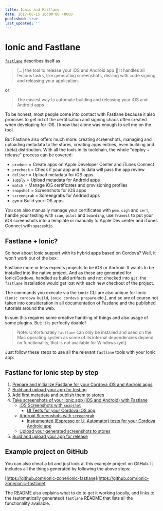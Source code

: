 ```yaml
---
title: Ionic and Fastlane
date: 2017-08-15 16:00:00 +0000
published: true
last_updated: ''
---
```

# Ionic and Fastlane

[`fastlane`](https://fastlane.tools/) describes itself as 
> [...] the tool to release your iOS and Android app 🚀
It handles all tedious tasks, like generating screenshots, dealing with code signing, and releasing your application. 

or 

> The easiest way to automate building and releasing your iOS and Android apps 

To be honest, most people come into contact with Fastlane because it also promises to get rid of the certification and signing chaos often created when developing for iOS. I know that alone was enough to sell me on the tool.

But Fastlane also offers much more: creating screenshots, managing and uploading metadata to the stores, creating apps entries, even building and (beta) distribution. With all the tools in its toolchain, the whole "deploy + release" process can be covered:

- `produce` = Create apps on Apple Developer Center and iTunes Connect
- `precheck` = Check if your app and its data will pass the app review
- `deliver` = Upload metadata for iOS apps
- `supply` = Upload metadata for Android apps
- `match` = Manage iOS certificates and provisioning profiles
- `snapshot` = Screenshots for iOS apps
- `screengrab` = Screengrabs for Android apps
- `gym` = Build your iOS apps

You can also manually manage your certificates with `pem`, `sigh` and `cert`, handle your testing with `scan`, `pilot` and `boarding`, use `frameit` to put your iOS screenshots into a template or manually to Apple Dev center and iTunes Connect with `spaceship`.

## Fastlane + Ionic?

So how about Ionic support with its hybrid apps based on Cordova? Well, it won't work out of the box:

Fastlane more or less expects projects to be iOS _or_ Android. It wants to be installed into the native project. And as these are generated for Ionic/Cordova, handled as build artifacts and not checked into `git`, the `fastlane` installation would get lost with each new checkout of the project. 

The commands you execute via the `ionic` CLI are also unique for Ionic (`ionic cordova build`, `ionic cordova prepare` etc.), and so are of course not taken into consideration in all documentation of Fastlane and the published tutorials around the web.

In sum this requires some creative handling of things and also usage of some plugins. But: It is perfectly doable!

> Note: Unfortunately `fastlane` can only be installed and used on the Mac operating system as some of its internal dependencies depend on functionality, that is not available for Windows (yet).

Just follow these steps to use all the relevant `fastlane` tools with your Ionic app:


## Fastlane for Ionic step by step

1. [Prepare and initialize Fastlane for your Cordova iOS and Android apps](initialize-fastlane-for-your-cordova-ios-and-android-apps.md)
2. [Build and upload your app for testing](build-and-upload-for-testing.md)
3. [Add first metadata and publish them to stores](add-metadata-and-publish.md)
4. [Take screenshots of your Ionic app (iOS and Android) with Fastlane](take-screenshots-of-your-ionic-app-ios-ad-android-with-fastlane.md)
   * [iOS Screenshots with `snapshot`](ios-screenshots-with-snapshot.md)
     * [UI Tests for your Cordova iOS app ](uitest-for-cordova-apps.md)
   * [Android Screenshots with `screengrab`](android-screenshots-with-screengrab.md)
     * [Instrumented (Espresso or UI Automator) tests for your Cordova Android app](instrumented-espresso-or-ui-automator-tests-for-android-cordova-app.md)
   * [Upload your generated screenshots to stores](TODO)
5. [Build and upload your app for release](build-and-upload-for-release.md)

## Example project on GitHub

You can also cheat a bit and just look at this example project on GitHub. It includes all the things generated by following the above steps:

[https://github.com/ionic-zone/ionic-fastlane](https://github.com/ionic-zone/ionic-fastlane)

The README also explains what to do to get it working locally, and links to the (automatically generated) `fastlane` README that lists all the functionality available.


